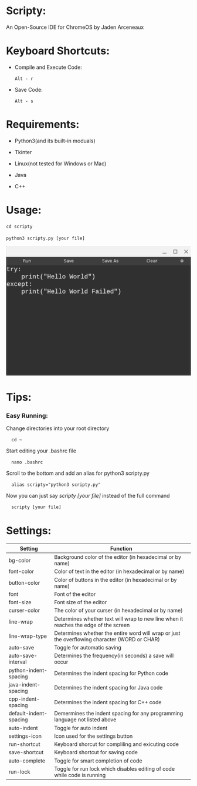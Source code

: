 # Scripty:

An Open-Source IDE for ChromeOS by Jaden Arceneaux
  
  
# Keyboard Shortcuts:
  - Compile and Execute Code:
  
        Alt - r


  - Save Code:
  
        Alt - s
  
  
# Requirements:

  - Python3(and its built-in moduals)
  
  - Tkinter
  
  - Linux(not tested for Windows or Mac)
  
  - Java
  
  - C++


# Usage:
  
    cd scripty
  
    python3 scripty.py [your file]
  
  ![](images/IMAGE3.png)
  
# Tips:
### Easy Running:

  Change directories into your root directory

      cd ~
  
  Start editing your .bashrc file
  
      nano .bashrc
      
  Scroll to the bottom and add an alias for python3 scripty.py
      
      alias scripty="python3 scripty.py"
      
  Now you can just say *scripty [your file]* instead of the full command
  
      scripty [your file]
  
# Settings:
Setting | Function
------------ | -------------
bg-color | Background color of the editor (in hexadecimal or by name)
font-color | Color of text in the editor (in hexadecimal or by name)
button-color | Color of buttons in the editor (in hexadecimal or by name)
font | Font of the editor
font-size | Font size of the editor
curser-color | The color of your curser (in hexadecimal or by name)
line-wrap | Determines whether text will wrap to new line when it reaches the edge of the screen
line-wrap-type | Determines whether the entire word will wrap or just the overflowing character (WORD or CHAR)
auto-save | Toggle for automatic saving
auto-save-interval | Determines the frequency(in seconds) a save will occur
python-indent-spacing | Determines the indent spacing for Python code
java-indent-spacing | Determines the indent spacing for Java code
cpp-indent-spacing | Determines the indent spacing for C++ code
default-indent-spacing | Demermines the indent spacing for any programming language not listed above
auto-indent | Toggle for auto indent
settings-icon | Icon used for the settings button
run-shortcut | Keyboard shorcut for compliling and exicuting code
save-shortcut | Keyboard shortcut for saving code
auto-complete | Toggle for smart completion of code
run-lock | Toggle for run lock which disables editing of code while code is running



<!--stackedit_data:
eyJoaXN0b3J5IjpbMTQ3MTg1MzI5NF19
-->
